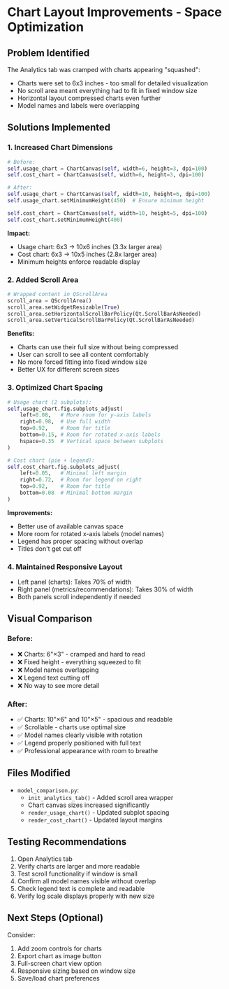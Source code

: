 # Chart Layout Improvements - Space Optimization

## Problem Identified
The Analytics tab was cramped with charts appearing "squashed":
- Charts were set to 6x3 inches - too small for detailed visualization
- No scroll area meant everything had to fit in fixed window size
- Horizontal layout compressed charts even further
- Model names and labels were overlapping

## Solutions Implemented

### 1. **Increased Chart Dimensions**
```python
# Before:
self.usage_chart = ChartCanvas(self, width=6, height=3, dpi=100)
self.cost_chart = ChartCanvas(self, width=6, height=3, dpi=100)

# After:
self.usage_chart = ChartCanvas(self, width=10, height=6, dpi=100)
self.usage_chart.setMinimumHeight(450)  # Ensure minimum height

self.cost_chart = ChartCanvas(self, width=10, height=5, dpi=100)
self.cost_chart.setMinimumHeight(400)
```

**Impact:**
- Usage chart: 6x3 → 10x6 inches (3.3x larger area)
- Cost chart: 6x3 → 10x5 inches (2.8x larger area)
- Minimum heights enforce readable display

### 2. **Added Scroll Area**
```python
# Wrapped content in QScrollArea
scroll_area = QScrollArea()
scroll_area.setWidgetResizable(True)
scroll_area.setHorizontalScrollBarPolicy(Qt.ScrollBarAsNeeded)
scroll_area.setVerticalScrollBarPolicy(Qt.ScrollBarAsNeeded)
```

**Benefits:**
- Charts can use their full size without being compressed
- User can scroll to see all content comfortably
- No more forced fitting into fixed window size
- Better UX for different screen sizes

### 3. **Optimized Chart Spacing**
```python
# Usage chart (2 subplots):
self.usage_chart.fig.subplots_adjust(
    left=0.08,   # More room for y-axis labels
    right=0.98,  # Use full width
    top=0.92,    # Room for title
    bottom=0.15, # Room for rotated x-axis labels
    hspace=0.35  # Vertical space between subplots
)

# Cost chart (pie + legend):
self.cost_chart.fig.subplots_adjust(
    left=0.05,   # Minimal left margin
    right=0.72,  # Room for legend on right
    top=0.92,    # Room for title
    bottom=0.08  # Minimal bottom margin
)
```

**Improvements:**
- Better use of available canvas space
- More room for rotated x-axis labels (model names)
- Legend has proper spacing without overlap
- Titles don't get cut off

### 4. **Maintained Responsive Layout**
- Left panel (charts): Takes 70% of width
- Right panel (metrics/recommendations): Takes 30% of width
- Both panels scroll independently if needed

## Visual Comparison

### Before:
- ❌ Charts: 6"×3" - cramped and hard to read
- ❌ Fixed height - everything squeezed to fit
- ❌ Model names overlapping
- ❌ Legend text cutting off
- ❌ No way to see more detail

### After:
- ✅ Charts: 10"×6" and 10"×5" - spacious and readable
- ✅ Scrollable - charts use optimal size
- ✅ Model names clearly visible with rotation
- ✅ Legend properly positioned with full text
- ✅ Professional appearance with room to breathe

## Files Modified
- `model_comparison.py`:
  - `init_analytics_tab()` - Added scroll area wrapper
  - Chart canvas sizes increased significantly
  - `render_usage_chart()` - Updated subplot spacing
  - `render_cost_chart()` - Updated layout margins

## Testing Recommendations
1. Open Analytics tab
2. Verify charts are larger and more readable
3. Test scroll functionality if window is small
4. Confirm all model names visible without overlap
5. Check legend text is complete and readable
6. Verify log scale displays properly with new size

## Next Steps (Optional)
Consider:
1. Add zoom controls for charts
2. Export chart as image button
3. Full-screen chart view option
4. Responsive sizing based on window size
5. Save/load chart preferences
